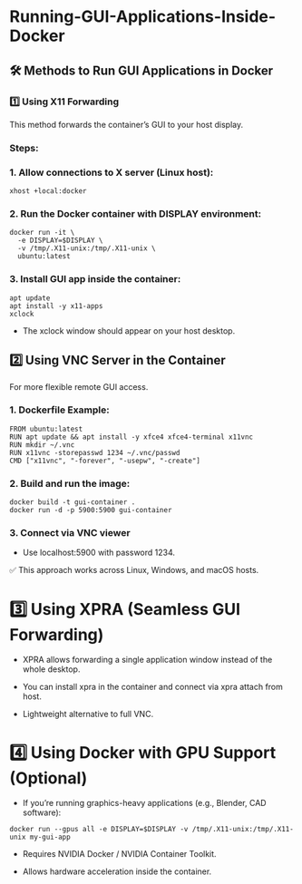 # Running-GUI-Applications-Inside-Docker
## 🛠️ Methods to Run GUI Applications in Docker
### 1️⃣ Using X11 Forwarding
This method forwards the container’s GUI to your host display.

### Steps:
### 1. Allow connections to X server (Linux host):
```
xhost +local:docker
```
### 2. Run the Docker container with DISPLAY environment:
```
docker run -it \
  -e DISPLAY=$DISPLAY \
  -v /tmp/.X11-unix:/tmp/.X11-unix \
  ubuntu:latest
```
### 3. Install GUI app inside the container:
```
apt update
apt install -y x11-apps
xclock
```
- The xclock window should appear on your host desktop.
  

## 2️⃣ Using VNC Server in the Container

For more flexible remote GUI access.

### 1. Dockerfile Example:
```
FROM ubuntu:latest
RUN apt update && apt install -y xfce4 xfce4-terminal x11vnc
RUN mkdir ~/.vnc
RUN x11vnc -storepasswd 1234 ~/.vnc/passwd
CMD ["x11vnc", "-forever", "-usepw", "-create"]
```

### 2. Build and run the image:
```
docker build -t gui-container .
docker run -d -p 5900:5900 gui-container
```

### 3. Connect via VNC viewer
- Use localhost:5900 with password 1234.
  
✅ This approach works across Linux, Windows, and macOS hosts.

# 3️⃣ Using XPRA (Seamless GUI Forwarding)

- XPRA allows forwarding a single application window instead of the whole desktop.

- You can install xpra in the container and connect via xpra attach from host.

- Lightweight alternative to full VNC.

# 4️⃣ Using Docker with GPU Support (Optional)

- If you’re running graphics-heavy applications (e.g., Blender, CAD software):
```
docker run --gpus all -e DISPLAY=$DISPLAY -v /tmp/.X11-unix:/tmp/.X11-unix my-gui-app
```

- Requires NVIDIA Docker / NVIDIA Container Toolkit.

- Allows hardware acceleration inside the container.
